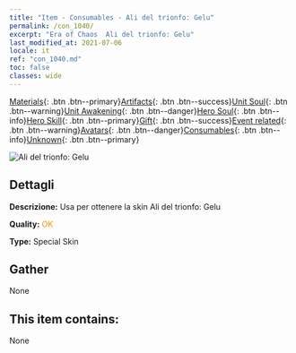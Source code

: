 ```yaml
---
title: "Item - Consumables - Ali del trionfo: Gelu"
permalink: /con_1040/
excerpt: "Era of Chaos  Ali del trionfo: Gelu"
last_modified_at: 2021-07-06
locale: it
ref: "con_1040.md"
toc: false
classes: wide
---
```

 [Materials](/ItemsIT/){: .btn .btn--primary}[Artifacts](/ItemsIT/Artifacts/){: .btn .btn--success}[Unit Soul](/ItemsIT/UnitSoul/){: .btn .btn--warning}[Unit Awakening](/ItemsIT/UnitAwakening/){: .btn .btn--danger}[Hero Soul](/ItemsIT/HeroSoul/){: .btn .btn--info}[Hero Skill](/ItemsIT/HeroSkill/){: .btn .btn--primary}[Gift](/ItemsIT/Gift/){: .btn .btn--success}[Event related](/ItemsIT/Events/){: .btn .btn--warning}[Avatars](/ItemsIT/Avatars/){: .btn .btn--danger}[Consumables](/ItemsIT/Consumables/){: .btn .btn--info}[Unknown](/ItemsIT/Unknown/){: .btn .btn--primary}

 ![Ali del trionfo: Gelu](/images/h/h_Gelu9.jpg)

## Dettagli
 **Descrizione:** Usa per ottenere la skin Ali del trionfo: Gelu

 **Quality:** <span style="color: #FF8C00">OK</span>

 **Type:** Special Skin

## Gather

  None

## This item contains:

  None


